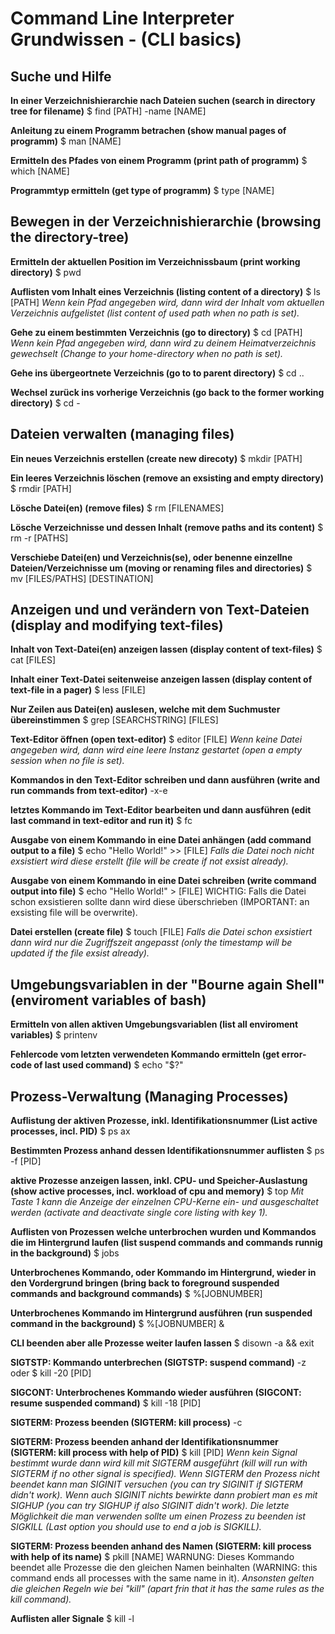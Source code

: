 # Command Line Interpreter Grundwissen - (CLI basics)


## Suche und Hilfe

**In einer Verzeichnishierarchie nach Dateien suchen (search in directory tree for filename)**
	$ find [PATH] -name [NAME]

**Anleitung zu einem Programm betrachen (show manual pages of programm)**
	$ man [NAME]

**Ermitteln des Pfades von einem Programm (print path of programm)**
	$ which [NAME]

**Programmtyp ermitteln (get type of programm)**
	$ type [NAME]



## Bewegen in der Verzeichnishierarchie (browsing the directory-tree)

**Ermitteln der aktuellen Position im Verzeichnissbaum (print working directory)**
	$ pwd

**Auflisten vom Inhalt eines Verzeichnis (listing content of a directory)**
	$ ls [PATH]
_Wenn kein Pfad angegeben wird, dann wird der Inhalt vom aktuellen Verzeichnis aufgelistet (list content of used path when no path is set)._

**Gehe zu einem bestimmten Verzeichnis (go to directory)**
	$ cd [PATH]
_Wenn kein Pfad angegeben wird, dann wird zu deinem Heimatverzeichnis gewechselt (Change to your home-directory when no path is set)._

**Gehe ins übergeortnete Verzeichnis (go to to parent directory)**
	$ cd ..

**Wechsel zurück ins vorherige Verzeichnis (go back to the former working directory)**
	$ cd -



## Dateien verwalten (managing files)

**Ein neues Verzeichnis erstellen (create new direcoty)**
	$ mkdir [PATH]

**Ein leeres Verzeichnis löschen (remove an exsisting and empty directory)**
	$ rmdir [PATH]

**Lösche Datei(en) (remove files)**
	$ rm [FILENAMES]

**Lösche Verzeichnisse und dessen Inhalt (remove paths and its content)**
	$ rm -r [PATHS]

**Verschiebe Datei(en) und Verzeichnis(se), oder benenne einzellne Dateien/Verzeichnisse um (moving or renaming files and directories)**
	$ mv [FILES/PATHS] [DESTINATION]



## Anzeigen und und verändern von Text-Dateien (display and modifying text-files)

**Inhalt von Text-Datei(en) anzeigen lassen (display content of text-files)**
	$ cat [FILES]

**Inhalt einer Text-Datei seitenweise anzeigen lassen (display content of text-file in a pager)**
	$ less [FILE]

**Nur Zeilen aus Datei(en) auslesen, welche mit dem Suchmuster übereinstimmen**
	$ grep [SEARCHSTRING] [FILES]

**Text-Editor öffnen (open text-editor)**
	$ editor [FILE]
_Wenn keine Datei angegeben wird, dann wird eine leere Instanz gestartet (open a empty session when no file is set)._

**Kommandos in den Text-Editor schreiben und dann ausführen (write and run commands from text-editor)**
	<STRG>-x-e

**letztes Kommando im Text-Editor bearbeiten und dann ausführen (edit last command in text-editor and run it)**
	$ fc

**Ausgabe von einem Kommando in eine Datei anhängen (add command output to a file)**
	$ echo "Hello World!" >> [FILE]
_Falls die Datei noch nicht exsistiert wird diese erstellt (file will be create if not exsist already)._

**Ausgabe von einem Kommando in eine Datei schreiben (write command output into file)**
	$ echo "Hello World!" > [FILE]
WICHTIG: Falls die Datei schon exsistieren sollte dann wird diese überschrieben (IMPORTANT: an exsisting file will be overwrite).

**Datei erstellen (create file)**
	$ touch [FILE]
_Falls die Datei schon exsistiert dann wird nur die Zugriffszeit angepasst (only the timestamp will be updated if the file exsist already)._



## Umgebungsvariablen in der "Bourne again Shell" (enviroment variables of bash)

**Ermitteln von allen aktiven Umgebungsvariablen (list all enviroment variables)**
	$ printenv

**Fehlercode vom letzten verwendeten Kommando ermitteln (get error-code of last used command)**
	$ echo "$?"



## Prozess-Verwaltung (Managing Processes)

**Auflistung der aktiven Prozesse, inkl. Identifikationsnummer (List active processes, incl. PID)**
	$ ps ax

**Bestimmten Prozess anhand dessen Identifikationsnummer auflisten**
	$ ps -f [PID]

**aktive Prozesse anzeigen lassen, inkl. CPU- und Speicher-Auslastung (show active processes, incl. workload of cpu and memory)**
	$ top
_Mit Taste 1 kann die Anzeige der einzelnen CPU-Kerne ein- und ausgeschaltet werden (activate and deactivate single core listing with key 1)._

**Auflisten von Prozessen welche unterbrochen wurden und Kommandos die im Hintergrund laufen (list suspend commands and commands runnig in the background)**
	$ jobs

**Unterbrochenes Kommando, oder Kommando im Hintergrund, wieder in den Vordergrund bringen (bring back to foreground suspended commands and background commands)**
	$ %[JOBNUMBER]

**Unterbrochenes Kommando im Hintergrund ausführen (run suspended command in the background)**
	$ %[JOBNUMBER] &

**CLI beenden aber alle Prozesse weiter laufen lassen**
	$ disown -a && exit

**SIGTSTP: Kommando unterbrechen (SIGTSTP: suspend command)**
	<STRG>-z
oder
	$ kill -20 [PID]

**SIGCONT: Unterbrochenes Kommando wieder ausführen (SIGCONT: resume suspended command)**
	$ kill -18 [PID]

**SIGTERM: Prozess beenden (SIGTERM: kill process)**
	<STRG>-c

**SIGTERM: Prozess beenden anhand der Identifikationsnummer (SIGTERM: kill process with help of PID)**
	$ kill [PID]
_Wenn kein Signal bestimmt wurde dann wird kill mit SIGTERM ausgeführt (kill will run with SIGTERM if no other signal is specified)._
_Wenn SIGTERM den Prozess nicht beendet kann man SIGINIT versuchen (you can try SIGINIT if SIGTERM didn't work)._
_Wenn auch SIGINIT nichts bewirkte dann probiert man es mit SIGHUP (you can try SIGHUP if also SIGINIT didn't work)._
_Die letzte Möglichkeit die man verwenden sollte um einen Prozess zu beenden ist SIGKILL (Last option you should use to end a job is SIGKILL)._

**SIGTERM: Prozess beenden anhand des Namen (SIGTERM: kill process with help of its name)**
	$ pkill [NAME]
WARNUNG: Dieses Kommando beendet alle Prozesse die den gleichen Namen beinhalten (WARNING: this command ends all processes with the same name in it).
_Ansonsten gelten die gleichen Regeln wie bei "kill" (apart frin that it has the same rules as the kill command)._

**Auflisten aller Signale**
	$ kill -l





